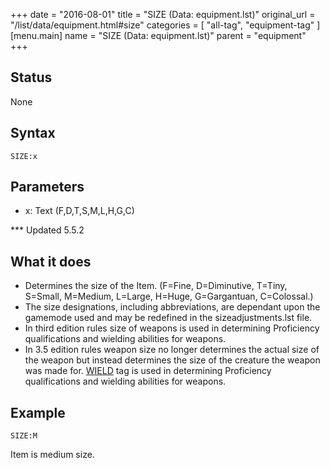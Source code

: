 +++
date = "2016-08-01"
title = "SIZE (Data: equipment.lst)"
original_url = "/list/data/equipment.html#size"
categories = [ "all-tag", "equipment-tag" ]
[menu.main]
    name = "SIZE (Data: equipment.lst)"
    parent = "equipment"
+++

## Status

None

## Syntax

`SIZE:x`

## Parameters

-   x: Text (F,D,T,S,M,L,H,G,C)



<span id="size"></span> \*\*\* Updated 5.5.2

What it does
------------

-   Determines the size of the Item. (F=Fine, D=Diminutive, T=Tiny,
    S=Small, M=Medium, L=Large, H=Huge, G=Gargantuan, C=Colossal.)
-   The size designations, including abbreviations, are dependant upon
    the gamemode used and may be redefined in the
    sizeadjustments.lst file.
-   In third edition rules size of weapons is used in determining
    Proficiency qualifications and wielding abilities for weapons.
-   In 3.5 edition rules weapon size no longer determines the actual
    size of the weapon but instead determines the size of the creature
    the weapon was made for. [WIELD](/list/data/equipment/wield.html)
    tag is used in determining Proficiency qualifications and wielding
    abilities for weapons.

Example
-------

`SIZE:M`

Item is medium size.

